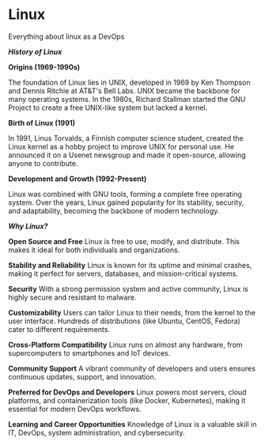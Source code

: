 # Linux
Everything about linux as a DevOps

**_History of Linux_**

**Origins (1969-1990s)**

The foundation of Linux lies in UNIX, developed in 1969 by Ken Thompson and Dennis Ritchie at AT&T's Bell Labs. UNIX became the backbone for many operating systems.
In the 1980s, Richard Stallman started the GNU Project to create a free UNIX-like system but lacked a kernel.

**Birth of Linux (1991)**

In 1991, Linus Torvalds, a Finnish computer science student, created the Linux kernel as a hobby project to improve UNIX for personal use.
He announced it on a Usenet newsgroup and made it open-source, allowing anyone to contribute.

**Development and Growth (1992-Present)**

Linux was combined with GNU tools, forming a complete free operating system.
Over the years, Linux gained popularity for its stability, security, and adaptability, becoming the backbone of modern technology.

**_Why Linux?_**

**Open Source and Free**
Linux is free to use, modify, and distribute. This makes it ideal for both individuals and organizations.

**Stability and Reliability**
Linux is known for its uptime and minimal crashes, making it perfect for servers, databases, and mission-critical systems.

**Security**
With a strong permission system and active community, Linux is highly secure and resistant to malware.

**Customizability**
Users can tailor Linux to their needs, from the kernel to the user interface.
Hundreds of distributions (like Ubuntu, CentOS, Fedora) cater to different requirements.

**Cross-Platform Compatibility**
Linux runs on almost any hardware, from supercomputers to smartphones and IoT devices.

**Community Support**
A vibrant community of developers and users ensures continuous updates, support, and innovation.

**Preferred for DevOps and Developers**
Linux powers most servers, cloud platforms, and containerization tools (like Docker, Kubernetes), making it essential for modern 
DevOps workflows.

**Learning and Career Opportunities**
Knowledge of Linux is a valuable skill in IT, DevOps, system administration, and cybersecurity.

